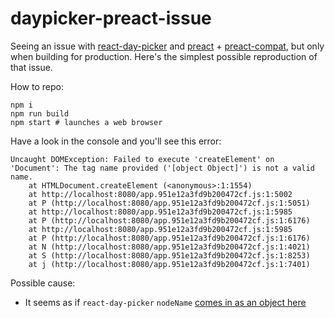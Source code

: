 # daypicker-preact-issue

Seeing an issue with [react-day-picker](https://github.com/gpbl/react-day-picker) and [preact](https://github.com/developit/preact) +  [preact-compat](https://github.com/developit/preact-compat), but only when building for production. Here's the simplest possible reproduction of that issue.

How to repo:
```shell
npm i
npm run build
npm start # launches a web browser
```

Have a look in the console and you'll see this error:
```
Uncaught DOMException: Failed to execute 'createElement' on 'Document': The tag name provided ('[object Object]') is not a valid name.
    at HTMLDocument.createElement (<anonymous>:1:1554)
    at http://localhost:8080/app.951e12a3fd9b200472cf.js:1:5002
    at P (http://localhost:8080/app.951e12a3fd9b200472cf.js:1:5051)
    at http://localhost:8080/app.951e12a3fd9b200472cf.js:1:5985
    at P (http://localhost:8080/app.951e12a3fd9b200472cf.js:1:6176)
    at http://localhost:8080/app.951e12a3fd9b200472cf.js:1:5985
    at P (http://localhost:8080/app.951e12a3fd9b200472cf.js:1:6176)
    at N (http://localhost:8080/app.951e12a3fd9b200472cf.js:1:4021)
    at S (http://localhost:8080/app.951e12a3fd9b200472cf.js:1:8253)
    at j (http://localhost:8080/app.951e12a3fd9b200472cf.js:1:7401)
```
Possible cause:
 - It seems as if `react-day-picker` `nodeName` [comes in as an object here](https://github.com/developit/preact/blob/master/src/vdom/diff.js#L116)
